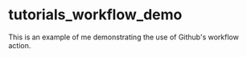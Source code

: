 # tutorials_workflow_demo

This is an example of me demonstrating the use of Github's workflow action.
